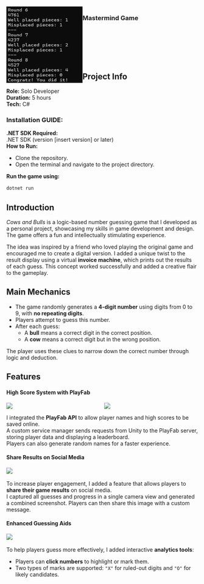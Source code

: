 <!-- PROJECT LOGO -->
<div>
  <h3>
    <img align="left" width="200" height="200" src="MastermindGame/images/QfZOzZ8VwU.png"><br/>
    Mastermind Game
  </h3>
</div>   

<br/>

<br/>

<br/>

<br/>

<br/>

## Project Info
**Role:** Solo Developer
<br/>
**Duration:** 5 hours
<br/>
**Tech:** C#

### Installation GUIDE:
**.NET SDK Required:**
<br/>
.NET SDK (version [insert version] or later)
<br/>
**How to Run:**
 - Clone the repository.
 - Open the terminal and navigate to the project directory.

 **Run the game using:**
  ```bash
dotnet run
```

## Introduction

*Cows and Bulls* is a logic-based number guessing game that I developed as a personal project, showcasing my skills in game development and design. The game offers a fun and intellectually stimulating experience.

The idea was inspired by a friend who loved playing the original game and encouraged me to create a digital version. I added a unique twist to the result display using a virtual **invoice machine**, which prints out the results of each guess. This concept worked successfully and added a creative flair to the gameplay.


##  Main Mechanics

- The game randomly generates a **4-digit number** using digits from 0 to 9, with **no repeating digits**.
- Players attempt to guess this number.
- After each guess:
  - A **bull** means a correct digit in the correct position.
  - A **cow** means a correct digit but in the wrong position.

The player uses these clues to narrow down the correct number through logic and deduction.

## Features

#### High Score System with PlayFab

<div style="display: flex; gap: 10px;">
  <img src="images/Screenshot 2024-01-27 220106.png" width="300"/>
  <img src="images/Screenshot 2024-01-27 220254.png" width="300"/>
</div>

I integrated the **PlayFab API** to allow player names and high scores to be saved online.  
A custom service manager sends requests from Unity to the PlayFab server, storing player data and displaying a leaderboard.  
Players can also generate random names for a faster experience.

#### Share Results on Social Media

<img src="images/photo_2024-01-27_22-12-28.jpg" width="300"/>

To increase player engagement, I added a feature that allows players to **share their game results** on social media.  
I captured all guesses and progress in a single camera view and generated a combined screenshot. Players can then share this image with a custom message.

#### Enhanced Guessing Aids

<img src="images/Screenshot 2024-01-29 110840.png" width="300"/>

To help players guess more effectively, I added interactive **analytics tools**:
- Players can **click numbers** to highlight or mark them.
- Two types of marks are supported: `"X"` for ruled-out digits and `"O"` for likely candidates.
